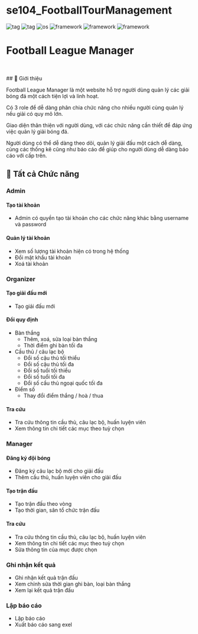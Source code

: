 # se104_FootballTourManagement
![tag](https://img.shields.io/badge/-sport-32DE84)
![tag](https://img.shields.io/badge/-soccer-white)
![os](https://img.shields.io/badge/-web-blue)
![framework](https://img.shields.io/badge/-javascript-purple)
![framework](https://img.shields.io/badge/-html-yellow)
![framework](https://img.shields.io/badge/-css-F44336)
<br>

<p align="center">
<h1>Football League Manager</h1>
<br/>
</p>
## 📄 Giới thiệu

Football League Manager là một website hỗ trợ người dùng quản lý các giải bóng đá một cách tiện lợi và linh hoạt.

Có 3 role để dễ dàng phân chia chức năng cho nhiều người cùng quản lý nếu giải có quy mô lớn.

Giao diện thân thiện với người dùng, với các chức năng cần thiết để đáp ứng việc quản lý giải bóng đá.

Người dùng có thể dễ dàng theo dõi, quản lý giải đấu một cách dễ dàng, cùng các thống kê cũng như báo cáo để 
giúp cho người dùng dễ dàng báo cáo với cấp trên.
## 📲 Tất cả Chức năng

### Admin
#### Tạo tài khoản
* Admin có quyền tạo tài khoản cho các chức năng khác bằng username và password
#### Quản lý tài khoản
* Xem số lượng tài khoản hiện có trong hệ thống
* Đổi mật khẩu tài khoản
* Xoá tài khoản
### Organizer
#### Tạo giải đấu mới
* Tạo giải đấu mới
#### Đổi quy định
* Bàn thắng
  * Thêm, xoá, sửa loại bàn thắng
  *  Thời điểm ghi bàn tối đa
* Cầu thủ / câu lạc bộ
  * Đổi số cậu thủ tối thiểu
  * Đổi số cậu thủ tối đa
  * Đổi số tuổi tối thiểu
  * Đổi số tuổi tối đa
  * Đổi số cầu thủ ngoại quốc tối đa
* Điểm số
  * Thay đổi điểm thắng / hoà / thua
#### Tra cứu
* Tra cứu thông tin cầu thủ, câu lạc bộ, huấn luyện viên
* Xem thông tin chi tiết các mục theo tuỳ chọn
### Manager
#### Đăng ký đội bóng
* Đăng ký câu lạc bộ mới cho giải đấu
* Thêm cầu thủ, huấn luyện viên cho giải đấu
#### Tạo trận đấu
* Tạo trận đấu theo vòng
* Tạo thời gian, sân tổ chức trận đấu
#### Tra cứu
* Tra cứu thông tin cầu thủ, câu lạc bộ, huấn luyện viên
* Xem thông tin chi tiết các mục theo tuỳ chọn
* Sửa thông tin của mục được chọn
### Ghi nhận kết quả
* Ghi nhận kết quả trận đấu
* Xem chỉnh sửa thời gian ghi bàn, loại bàn thắng
* Xem lại kết quả trận đấu
### Lập báo cáo
* Lập báo cáo
* Xuất báo cáo sang exel
